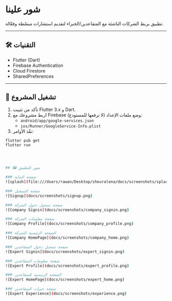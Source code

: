 # شور علينا

تطبيق يربط الشركات الناشئة مع المتقاعدين/الخبراء لتقديم استشارات مبسّطة وفعّالة.

---

## 🛠️ التقنيات
- Flutter (Dart)
- Firebase Authentication
- Cloud Firestore
- SharedPreferences

---

## 🚀 تشغيل المشروع
1. تأكد من تثبيت Flutter 3.x و Dart.
2. اربط مشروعك مع Firebase وضع ملفات الإعداد (لا ترفعها للمستودع):
   - `android/app/google-services.json`
   - `ios/Runner/GoogleService-Info.plist`
3. نفّذ الأوامر:

```bash
flutter pub get
flutter run




## 🖼️ صور للتطبيق

### صفحة البداية
![splash](file:///Users/rawan/Desktop/shouralena/docs/screenshots/splash.png)

### صفحة التسجيل
![Signup](docs/screenshots/signup.png)

### صفحة تسجيل دخول الشركة
![Company Signin](docs/screenshots/company_signin.png)

### صفحة معلومات الشركة
![Company Profile](docs/screenshots/company_profile.png)

### الصفحة الرئيسية للشركة
![Company HomePage](docs/screenshots/company_home.png)

### صفحة تسجيل دخول المتقاعدين
![Expert Signin](docs/screenshots/expert_signin.png)

### صفحة معلومات المتقاعدين
![Expert Profile](docs/screenshots/expert_profile.png)

### الصفحة الرئيسية للمتقاعدين
![Expert HomePage](docs/screenshots/expert_home.png)

### صفحة خبرات المتقاعدين
![Expert Experience](docs/screenshots/experience.png)




